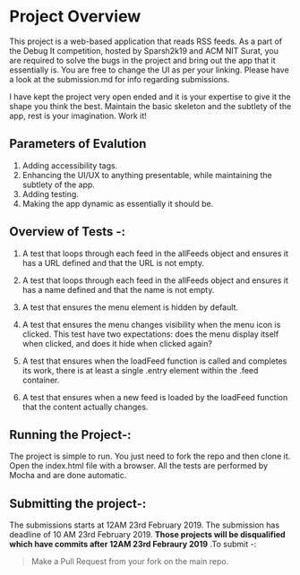 # Project Overview

This project is a web-based application that reads RSS feeds. As a part of the Debug It competition, hosted by Sparsh2k19 and ACM NIT Surat, you are required to solve the bugs in the project and bring out the app that it essentially is. You are free to change the UI as per your linking. Please have a look at the submission.md for info regarding submissions.

I have kept the project very open ended and it is your expertise to give it the shape you think the best. Maintain the basic skeleton and the subtlety of the app, rest is your imagination. Work it!

## Parameters of Evalution

1. Adding accessibility tags.
2. Enhancing the UI/UX to anything presentable, while maintaining the subtlety of the app.
3. Adding testing.
4. Making the app dynamic as essentially it should be.

## Overview of Tests -:

1. A test that loops through each feed in the allFeeds object and ensures it has a URL defined and that the URL is not empty.

2. A test that loops through each feed in the allFeeds object and ensures it has a name defined and that the name is not empty.

3. A test that ensures the menu element is hidden by default.

4. A test that ensures the menu changes visibility when the menu icon is clicked. This test have two expectations: does the menu display itself when clicked, and does it hide when clicked again?

5. A test that ensures when the loadFeed function is called and completes its work, there is at least a single .entry element within the .feed container.

6. A test that ensures when a new feed is loaded by the loadFeed function that the content actually changes.

## Running the Project-:

The project is simple to run. You just need to fork the repo and then clone it. Open the index.html file with a browser. All the tests are performed by Mocha and are done automatic.

## Submitting the project-:

The submissions starts at 12AM 23rd February 2019. The submission has deadline of 10 AM 23rd February 2019.  **Those projects will be disqualified which have commits after 12AM 23rd Febraury 2019** .To submit -:
> Make a Pull Request from your fork on the main repo.

